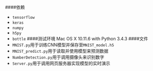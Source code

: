 ####依赖
* `tensorflow`
* `keras`
* `numpy`
* `h5py`
* `bottle`
####测试环境
Mac OS X 10.11.6 with Python 3.4.3
####文件
* `MNIST.py`用于训练CNN模型并保存至`MNIST_model.h5`
* `MNIST_predict.py`用于读取并使用模型来预测数据
* `NumberDetection.py`用于调用摄像头来识别数字
* `Server.py`用于调用网页服务器实现模型的实时演示
